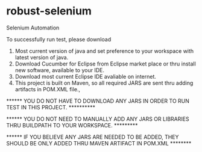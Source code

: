 # robust-selenium
Selenium Automation

To successfully run test, please download 

1) Most current version of java and set preference to your workspace with latest version of java.
2) Download Cucumber for Eclipse from Eclipse market place or thru install new software, available to your IDE.
3) Download most current Eclipse IDE avaliable on internet.
4) This project is built on Maven, so all required JARS are sent thru adding artifacts in POM.XML file., 

****** YOU DO NOT HAVE TO DOWNLOAD ANY JARS IN ORDER TO RUN TEST IN THIS PROJECT. **********

****** YOU DO NOT NEED TO MANUALLY ADD ANY JARS OR LIBRARIES THRU BUILDPATH TO YOUR WORKSPACE. *********

****** IF YOU BELIEVE ANY JARS ARE NEEDED TO BE ADDED, THEY SHOULD BE ONLY ADDED THRU MAVEN ARTIFACT IN POM.XML ********
